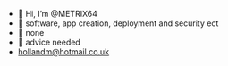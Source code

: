 - 👋 Hi, I’m @METRIX64
- 👀 software, app creation, deployment and security ect
- 🌱 none
- 💞️ advice needed
-  hollandm@hotmail.co.uk 

<!---
METRIX64/METRIX64 is a ✨ special ✨ repository because its `README.md` (this file) appears on your GitHub profile.
You can click the Preview link to take a look at your changes.
--->
